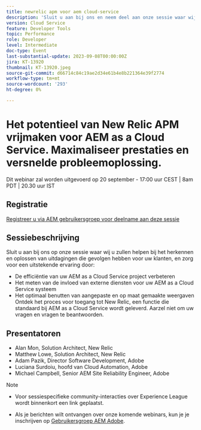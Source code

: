 ```yaml
---
title: newrelic apm voor aem cloud-service
description: 'Sluit u aan bij ons en neem deel aan onze sessie waar wij u zullen helpen bij het herkennen en oplossen van uitdagingen die uw eindgebruiker klanten beïnvloeden, en zorg voor een uitstekende ervaring door: De efficiency van uw AEM as a Cloud Service Project verbeteren | Meting van de invloed van externe diensten op uw AEM as a Cloud Service systeem | De aangepaste en op maat gesneden weergaven optimaal benutten. Ontdek het proces voor toegang tot New Relic, een functie die standaard is opgenomen met AEM as a Cloud Service. Aarzel niet om uw vragen en vragen te beantwoorden.'
version: Cloud Service
feature: Developer Tools
topic: Performance
role: Developer
level: Intermediate
doc-type: Event
last-substantial-update: 2023-09-08T00:00:00Z
jira: KT-13920
thumbnail: KT-13920.jpeg
source-git-commit: d66714c84c19ae2d34e61b4e8b221364e39f2774
workflow-type: tm+mt
source-wordcount: '293'
ht-degree: 0%

---
```



# Het potentieel van New Relic APM vrijmaken voor AEM as a Cloud Service. Maximaliseer prestaties en versnelde probleemoplossing.

Dit webinar zal worden uitgevoerd op 20 september - 17:00 uur CEST | 8am PDT | 20.30 uur IST

## Registratie

[Registreer u via AEM gebruikersgroep voor deelname aan deze sessie](https://aem-augs.adobe.com/events/details/adobe-experience-manager-aem-learning-chapter-presents-harness-the-power-of-new-relic-apm-for-aem-as-a-cloud-service-boost-performance-amp-rapid-issue-fix/)

## Sessiebeschrijving

Sluit u aan bij ons op onze sessie waar wij u zullen helpen bij het herkennen en oplossen van uitdagingen die gevolgen hebben voor uw klanten, en zorg voor een uitstekende ervaring door:
* De efficiëntie van uw AEM as a Cloud Service project verbeteren
* Het meten van de invloed van externe diensten voor uw AEM as a Cloud Service systeem
* Het optimaal benutten van aangepaste en op maat gemaakte weergaven Ontdek het proces voor toegang tot New Relic, een functie die standaard bij AEM as a Cloud Service wordt geleverd. Aarzel niet om uw vragen en vragen te beantwoorden.

## Presentatoren

* Alan Mon, Solution Architect, New Relic
* Matthew Lowe, Solution Architect, New Relic
* Adam Pazik, Director Software Development, Adobe
* Luciana Surdoiu, hoofd van Cloud Automation, Adobe
* Michael Campbell, Senior AEM Site Reliability Engineer, Adobe

>[!NOTE]
>
>* Voor sessiespecifieke community-interacties over Experience League wordt binnenkort een link geplaatst.
>
>* Als je berichten wilt ontvangen over onze komende webinars, kun je je inschrijven op [Gebruikersgroep AEM Adobe](https://aem-augs.adobe.com/).

